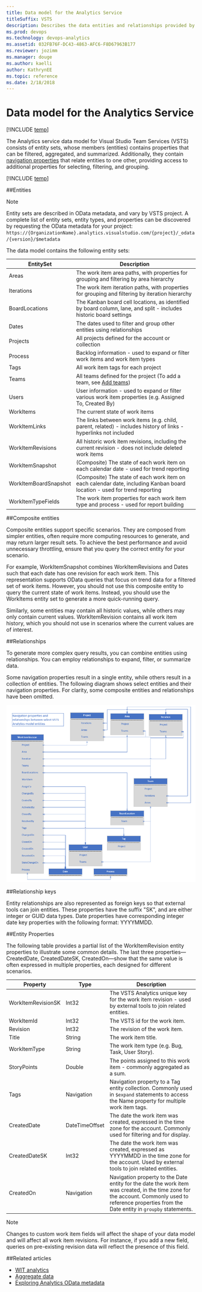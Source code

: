 ```yaml
---
title: Data model for the Analytics Service
titleSuffix: VSTS 
description: Describes the data entities and relationships provided by the Analytics service for Visual Studio Team Services  
ms.prod: devops
ms.technology: devops-analytics
ms.assetid: 032FB76F-DC43-4863-AFC6-F8D67963B177  
ms.reviewer: jozimm
ms.manager: douge
ms.author: kaelli
author: KathrynEE
ms.topic: reference
ms.date: 2/18/2018
---
```


# Data model for the Analytics Service  


[!INCLUDE [temp](../../_shared/version-vsts-only.md)]

The Analytics service data model for Visual Studio Team Services (VSTS) consists of entity sets, whose members (entities) contains properties that can be filtered, aggregated, and summarized. Additionally, they contain [navigation properties](http://www.odata.org/getting-started/basic-tutorial/#relationship) that relate entities to one other, providing access to additional properties for selecting, filtering, and grouping.

[!INCLUDE [temp](../_shared/analytics-preview.md)]

##Entities  

>[!NOTE]  
>Entity sets are described in OData metadata, and vary by VSTS project. A complete list of entity sets, entity types, and properties can be discovered by requesting the OData metadata for your project: ```https://{OrganizationName}.analytics.visualstudio.com/{project}/_odata/{version}/$metadata```  

The data model contains the following entity sets:  

| EntitySet | Description|  
|--------|------------|  
|Areas | The work item area paths, with properties for grouping and filtering by area hierarchy |  
|Iterations | The work item iteration paths, with properties for grouping and filtering by iteration hierarchy |  
|BoardLocations | The Kanban board cell locations, as identified by board column, lane, and split - includes historic board settings|  
|Dates | The dates used to filter and group other entities using relationships |  
|Projects | All projects defined for the account or collection |
|Process | Backlog information - used to expand or filter work items and work item types|  
|Tags | All work item tags for each project |  
|Teams | All teams defined for the project (To add a team, see [Add teams](../../organizations/settings/add-teams.md)) |  
|Users | User information - used to expand or filter various work item properties (e.g. Assigned To, Created By)|  
|WorkItems | The current state of work items|  
|WorkItemLinks | The links between work items (e.g. child, parent, related) - includes history of links - hyperlinks not included  
|WorkItemRevisions | All historic work item revisions, including the current revision - does not include deleted work items|  
|WorkItemSnapshot | (Composite) The state of each work item on each calendar date - used for trend reporting|  
|WorkItemBoardSnapshot | (Composite) The state of each work item on each calendar date, including Kanban board location - used for trend reporting|  
|WorkItemTypeFields | The work item properties for each work item type and process - used for report building|  

##Composite entities

Composite entities support specific scenarios. They are composed from simpler entities, often require more computing resources to generate, and may return larger result sets. To achieve the best performance and avoid unnecessary throttling, ensure that you query the correct entity for your scenario.

For example, WorkItemSnapshot combines WorkItemRevisions and Dates such that each date has one revision for each work item. This representation supports OData queries that focus on trend data for a filtered set of work items. However, you should not use this composite entity to query the current state of work items. Instead, you should use the WorkItems entity set to generate a more quick-running query.

Similarly, some entities may contain all historic values, while others may only contain current values. WorkItemRevision contains all work item history, which you should not use in scenarios where the current values are of interest.

##Relationships

To generate more complex query results, you can combine entities using relationships. You can employ relationships to expand, filter, or summarize data.

Some navigation properties result in a single entity, while others result in a collection of entities. The following diagram shows select entities and their navigation properties. For clarity, some composite entities and relationships have been omitted.

![Analytics Service Data Model](_img/datamodel.png)

##Relationship keys

 Entity relationships are also represented as foreign keys so that external tools can join entities. These properties have the suffix "SK", and are either integer or GUID data types. Date properties have corresponding integer date key properties with the following format: YYYYMMDD.

##Entity Properties

The following table provides a partial list of the WorkItemRevision entity properties to illustrate some common details. The last three properties&mdash;CreatedDate, CreatedDateSK, CreatedOn&mdash;show that the same value is often expressed in multiple properties, each designed for different scenarios.

| Property | Type | Description|  
|--------|------------|------------|  
|WorkItemRevisionSK | Int32 | The VSTS Analytics unique key for the work item revision - used by external tools to join related entities.
|WorkItemId | Int32 | The VSTS id for the work item.
|Revision | Int32 | The revision of the work item. 
|Title | String | The work item title. 
|WorkItemType | String | The work item type (e.g. Bug, Task, User Story).
|StoryPoints | Double | The points assigned to this work item - commonly aggregated as a sum.
| Tags | Navigation | Navigation property to a Tag entity collection. Commonly used in ```$expand``` statements to access the Name property for multiple work item tags.
|CreatedDate | DateTimeOffset | The date the work item was created, expressed in the time zone for the account. Commonly used for filtering and for display.
|CreatedDateSK | Int32 | The date the work item was created, expressed as YYYYMMDD in the time zone for the account. Used by external tools to join related entities.
|CreatedOn | Navigation | Navigation property to the Date entity for the date the work item was created, in the time zone for the account. Commonly used to reference properties from the Date entity in ```groupby``` statements.

>[!NOTE]
>Changes to custom work item fields will affect the shape of your data model and will affect all work item revisions. For instance, if you add a new field, queries on pre-existing revision data will reflect the presence of this field. 


##Related articles 

- [WIT analytics](wit-analytics.md)  
- [Aggregate data](aggregated-data-analytics.md)
- [Exploring Analytics OData metadata](analytics-metadata.md) 


